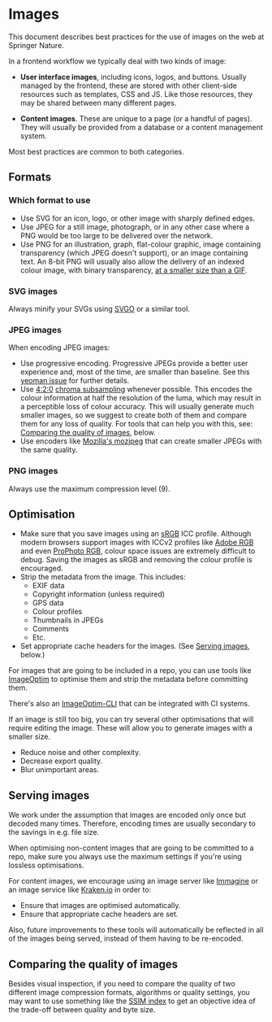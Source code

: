 # Images

This document describes best practices for the use of images on the web at Springer Nature.

In a frontend workflow we typically deal with two kinds of image:

* **User interface images**, including icons, logos, and buttons. Usually managed by the frontend, these are stored with other client-side resources such as templates, CSS and JS. Like those resources, they may be shared between many different pages.

* **Content images**. These are unique to a page (or a handful of pages). They will usually be provided from a database or a content management system.

Most best practices are common to both categories.

## Formats

### Which format to use

* Use SVG for an icon, logo, or other image with sharply defined edges.
* Use JPEG for a still image, photograph, or in any other case where a PNG would be too large to be delivered over the network.
* Use PNG for an illustration, graph, flat-colour graphic, image containing transparency (which JPEG doesn't support), or an image containing text. An 8-bit PNG will usually also allow the delivery of an indexed colour image, with binary transparency, [at a smaller size than a GIF](https://helpx.adobe.com/photoshop-elements/using/optimizing-images-gif-or-png.html).

### SVG images

Always minify your SVGs using [SVGO](https://github.com/svg/svgo) or a similar tool.

### JPEG images

When encoding JPEG images:

* Use progressive encoding. Progressive JPEGs provide a better user experience and, most of the time, are smaller than baseline. See this [yeoman issue](https://github.com/yeoman/yeoman/issues/810) for further details.
* Use [4:2:0](https://en.wikipedia.org/wiki/Chroma_subsampling#4:2:0) [chroma subsampling](https://en.wikipedia.org/wiki/Chroma_subsampling) whenever possible. This encodes the colour information at half the resolution of the luma, which may result in a perceptible loss of colour accuracy. This will usually generate much smaller images, so we suggest to create both of them and compare them for any loss of quality. For tools that can help you with this, see: [Comparing the quality of images](#comparing-the-quality-of-images), below.
* Use encoders like [Mozilla's mozjpeg](https://github.com/mozilla/mozjpeg) that can create smaller JPEGs with the same quality.

### PNG images

Always use the maximum compression level (9).

## Optimisation

* Make sure that you save images using an [sRGB](https://en.wikipedia.org/wiki/SRGB) ICC profile. Although modern browsers support images with ICCv2 profiles like [Adobe RGB](https://en.wikipedia.org/wiki/Adobe_RGB_color_space) and even [ProPhoto RGB](https://en.wikipedia.org/wiki/ProPhoto_RGB_color_space), colour space issues are extremely difficult to debug. Saving the images as sRGB and removing the colour profile is encouraged.
* Strip the metadata from the image. This includes:
  * EXIF data
  * Copyright information (unless required)
  * GPS data
  * Colour profiles
  * Thumbnails in JPEGs
  * Comments
  * Etc.
* Set appropriate cache headers for the images. (See [Serving images](#serving-images), below.)

For images that are going to be included in a repo, you can use tools like [ImageOptim](https://imageoptim.com/mac) to optimise them and strip the metadata before committing them.

There's also an [ImageOptim-CLI](https://github.com/JamieMason/ImageOptim-CLI) that can be integrated with CI systems.

If an image is still too big, you can try several other optimisations that will require editing the image. These will allow you to generate images with a smaller size.

* Reduce noise and other complexity.
* Decrease export quality.
* Blur unimportant areas.

## Serving images

We work under the assumption that images are encoded only once but decoded many times. Therefore, encoding times are usually secondary to the savings in e.g. file size.

When optimising non-content images that are going to be committed to a repo, make sure you always use the maximum settings if you're using lossless optimisations.

For content images, we encourage using an image server like [Immagine](https://github.com/springernature/immagine) or an image service like [Kraken.io](https://kraken.io/) in order to:

* Ensure that images are optimised automatically.
* Ensure that appropriate cache headers are set.

Also, future improvements to these tools will automatically be reflected in all of the images being served, instead of them having to be re-encoded.

## Comparing the quality of images

Besides visual inspection, if you need to compare the quality of two different image compression formats, algorithms or quality settings, you may want to use something like the [SSIM index](http://en.wikipedia.org/wiki/Structural_similarity) to get an objective idea of the trade-off between quality and byte size.
